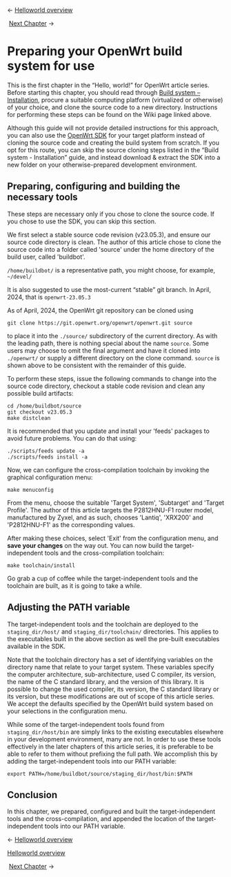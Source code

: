 ← [Helloworld overview](/docs/guide-developer/helloworld/start "docs:guide-developer:helloworld:start")  

 [Next Chapter](/docs/guide-developer/helloworld/chapter2 "docs:guide-developer:helloworld:chapter2") →

# Preparing your OpenWrt build system for use

This is the first chapter in the “Hello, world!” for OpenWrt article series. Before starting this chapter, you should read through [Build system – Installation](/docs/guide-developer/toolchain/install-buildsystem "docs:guide-developer:toolchain:install-buildsystem"), procure a suitable computing platform (virtualized or otherwise) of your choice, and clone the source code to a new directory. Instructions for performing these steps can be found on the Wiki page linked above.

Although this guide will not provide detailed instructions for this approach, you can also use the [OpenWrt SDK](/docs/guide-developer/toolchain/using_the_sdk "docs:guide-developer:toolchain:using_the_sdk") for your target platform instead of cloning the source code and creating the build system from scratch. If you opt for this route, you can skip the source cloning steps listed in the “Build system - Installation” guide, and instead download &amp; extract the SDK into a new folder on your otherwise-prepared development environment.

## Preparing, configuring and building the necessary tools

These steps are necessary only if you chose to clone the source code. If you chose to use the SDK, you can skip this section.

We first select a stable source code revision (v23.05.3), and ensure our source code directory is clean. The author of this article chose to clone the source code into a folder called 'source' under the home directory of the build user, called 'buildbot'.

`/home/buildbot/` is a representative path, you might choose, for example, `~/devel/`

It is also suggested to use the most-current “stable” git branch. In April, 2024, that is `openwrt-23.05.3`

As of April, 2024, the OpenWrt git repository can be cloned using

```
git clone https://git.openwrt.org/openwrt/openwrt.git source
```

to place it into the `./source/` subdirectory of the current directory. As with the leading path, there is nothing special about the name `source`. Some users may choose to omit the final argument and have it cloned into `./openwrt/` or supply a different directory on the clone command. `source` is shown above to be consistent with the remainder of this guide.

To perform these steps, issue the following commands to change into the source code directory, checkout a stable code revision and clean any possible build artifacts:

```
cd /home/buildbot/source
git checkout v23.05.3
make distclean
```

It is recommended that you update and install your 'feeds' packages to avoid future problems. You can do that using:

```
./scripts/feeds update -a
./scripts/feeds install -a
```

Now, we can configure the cross-compilation toolchain by invoking the graphical configuration menu:

```
make menuconfig
```

From the menu, choose the suitable 'Target System', 'Subtarget' and 'Target Profile'. The author of this article targets the P2812HNU-F1 router model, manufactured by Zyxel, and as such, chooses 'Lantiq', 'XRX200' and 'P2812HNU-F1' as the corresponding values.

After making these choices, select 'Exit' from the configuration menu, and **save your changes** on the way out. You can now build the target-independent tools and the cross-compilation toolchain:

```
make toolchain/install
```

Go grab a cup of coffee while the target-independent tools and the toolchain are built, as it is going to take a while.

## Adjusting the PATH variable

The target-independent tools and the toolchain are deployed to the `staging_dir/host/` and `staging_dir/toolchain/` directories. This applies to the executables built in the above section as well the pre-built executables available in the SDK.

Note that the toolchain directory has a set of identifying variables on the directory name that relate to your target system. These variables specify the computer architecture, sub-architecture, used C compiler, its version, the name of the C standard library, and the version of this library. It is possible to change the used compiler, its version, the C standard library or its version, but these modifications are out of scope of this article series. We accept the defaults specified by the OpenWrt build system based on your selections in the configuration menu.

While some of the target-independent tools found from `staging_dir/host/bin` are simply links to the existing executables elsewhere in your development environment, many are not. In order to use these tools effectively in the later chapters of this article series, it is preferable to be able to refer to them without prefixing the full path. We accomplish this by adding the target-independent tools into our PATH variable:

```
export PATH=/home/buildbot/source/staging_dir/host/bin:$PATH
```

## Conclusion

In this chapter, we prepared, configured and built the target-independent tools and the cross-compilation, and appended the location of the target-independent tools into our PATH variable.

← [Helloworld overview](/docs/guide-developer/helloworld/start "docs:guide-developer:helloworld:start")  

[Helloworld overview](/docs/guide-developer/helloworld/start "docs:guide-developer:helloworld:start")  

 [Next Chapter](/docs/guide-developer/helloworld/chapter2 "docs:guide-developer:helloworld:chapter2") →
